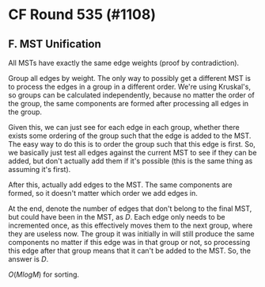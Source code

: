 # CF Round 535 (#1108)

## F. MST Unification
All MSTs have exactly the same edge weights (proof by contradiction).

Group all edges by weight. The only way to possibly get a different MST is to process the edges in a group in a different order. We're using Kruskal's, so groups can be calculated independently, because no matter the order of the group, the same components are formed after processing all edges in the group.

Given this, we can just see for each edge in each group, whether there exists some ordering of the group such that the edge is added to the MST. The easy way to do this is to order the group such that this edge is first. So, we basically just test all edges against the current MST to see if they can be added, but don't actually add them if it's possible (this is the same thing as assuming it's first).

After this, actually add edges to the MST. The same components are formed, so it doesn't matter which order we add edges in.

At the end, denote the number of edges that don't belong to the final MST, but could have been in the MST, as $D$. Each edge only needs to be incremented once, as this effectively moves them to the next group, where they are useless now. The group it was initially in will still produce the same components no matter if this edge was in that group or not, so processing this edge after that group means that it can't be added to the MST. So, the answer is $D$.

$O(MlogM)$ for sorting.
